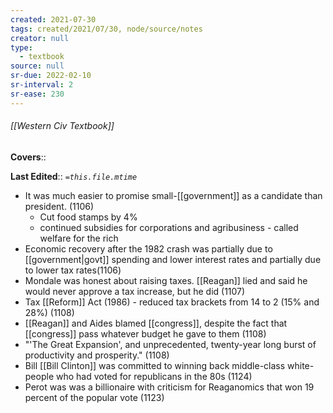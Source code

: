 ```yaml
---
created: 2021-07-30
tags: created/2021/07/30, node/source/notes
creator: null
type:
  - textbook
source: null
sr-due: 2022-02-10
sr-interval: 2
sr-ease: 230
---
```


###### [[Western Civ Textbook]]

**Covers**:: 

**Last Edited**:: *`=this.file.mtime`*

- It was much easier to promise small-[[government]] as a candidate than president. (1106)
  - Cut food stamps by 4%
  - continued subsidies for corporations and agribusiness - called welfare for the rich
- Economic recovery after the 1982 crash was partially due to [[government|govt]] spending and lower interest rates and partially due to lower tax rates(1106)
- Mondale was honest about raising taxes. [[Reagan]] lied and said he would never approve a tax increase, but he did (1107)
- Tax [[Reform]] Act (1986) - reduced tax brackets from 14 to 2 (15% and 28%) (1108)
- [[Reagan]] and Aides blamed [[congress]], despite the fact that [[congress]] pass whatever budget he gave to them (1108)
- "'The Great Expansion', and unprecedented, twenty-year long burst of productivity and prosperity." (1108)
- Bill [[Bill Clinton]] was committed to winning back middle-class white-people who had voted for republicans in the 80s (1124)
- Perot was was a billionaire with criticism for Reaganomics that won 19 percent of the popular vote (1123)


